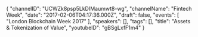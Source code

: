 {
    "channelID": "UCWZk8psp5LkDIMaumwt8-wg",
    "channelName": "Fintech Week",
    "date": "2017-02-06T04:17:36.000Z",
    "draft": false,
    "events": [
        "London Blockchain Week 2017"
    ],
    "speakers": [],
    "tags": [],
    "title": "Assets & Tokenization of Value",
    "youtubeID": "gBSgLxfF1m4"
}